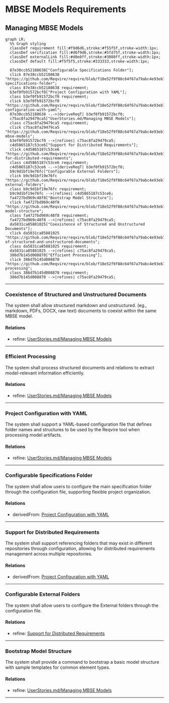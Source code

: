 # MBSE Models Requirements

## Managing MBSE Models
```mermaid
graph LR;
  %% Graph styling
  classDef requirement fill:#f9d6d6,stroke:#f55f5f,stroke-width:1px;
  classDef verification fill:#d6f9d6,stroke:#5fd75f,stroke-width:1px;
  classDef externalLink fill:#d0e0ff,stroke:#3080ff,stroke-width:1px;
  classDef default fill:#f5f5f5,stroke:#333333,stroke-width:1px;

  87e38ccb52188638["Configurable Specifications Folder"];
  click 87e38ccb52188638 "https://github.com/Reqvire/reqvire/blob/f18e52f9f88c64f67a79abc4e93eb74b3ec22615/specifications/ManagingMbseModelsRequirements.md#configurable-specifications-folder";
  class 87e38ccb52188638 requirement;
  b3ef0fb91572bcf0["Project Configuration with YAML"];
  class b3ef0fb91572bcf0 requirement;
  click b3ef0fb91572bcf0 "https://github.com/Reqvire/reqvire/blob/f18e52f9f88c64f67a79abc4e93eb74b3ec22615/specifications/ManagingMbseModelsRequirements.md#project-configuration-with-yaml";
  87e38ccb52188638 -.->|deriveReqT| b3ef0fb91572bcf0;
  c75ac8fa29479ca5["UserStories.md/Managing MBSE Models"];
  class c75ac8fa29479ca5 requirement;
  click c75ac8fa29479ca5 "https://github.com/Reqvire/reqvire/blob/f18e52f9f88c64f67a79abc4e93eb74b3ec22615/specifications/UserStories.md#managing-mbse-models";
  b3ef0fb91572bcf0 -->|refines| c75ac8fa29479ca5;
  c4d5865187c53ce6["Support for Distributed Requirements"];
  click c4d5865187c53ce6 "https://github.com/Reqvire/reqvire/blob/f18e52f9f88c64f67a79abc4e93eb74b3ec22615/specifications/ManagingMbseModelsRequirements.md#support-for-distributed-requirements";
  class c4d5865187c53ce6 requirement;
  c4d5865187c53ce6 -.->|deriveReqT| b3ef0fb91572bcf0;
  b9c9d1bf19e76fc["Configurable External Folders"];
  click b9c9d1bf19e76fc "https://github.com/Reqvire/reqvire/blob/f18e52f9f88c64f67a79abc4e93eb74b3ec22615/specifications/ManagingMbseModelsRequirements.md#configurable-external-folders";
  class b9c9d1bf19e76fc requirement;
  b9c9d1bf19e76fc -->|refines| c4d5865187c53ce6;
  fa4727bd969c48f8["Bootstrap Model Structure"];
  click fa4727bd969c48f8 "https://github.com/Reqvire/reqvire/blob/f18e52f9f88c64f67a79abc4e93eb74b3ec22615/specifications/ManagingMbseModelsRequirements.md#bootstrap-model-structure";
  class fa4727bd969c48f8 requirement;
  fa4727bd969c48f8 -->|refines| c75ac8fa29479ca5;
  da5831ca85881025["Coexistence of Structured and Unstructured Documents"];
  click da5831ca85881025 "https://github.com/Reqvire/reqvire/blob/f18e52f9f88c64f67a79abc4e93eb74b3ec22615/specifications/ManagingMbseModelsRequirements.md#coexistence-of-structured-and-unstructured-documents";
  class da5831ca85881025 requirement;
  da5831ca85881025 -->|refines| c75ac8fa29479ca5;
  386d7b145d008870["Efficient Processing"];
  click 386d7b145d008870 "https://github.com/Reqvire/reqvire/blob/f18e52f9f88c64f67a79abc4e93eb74b3ec22615/specifications/ManagingMbseModelsRequirements.md#efficient-processing";
  class 386d7b145d008870 requirement;
  386d7b145d008870 -->|refines| c75ac8fa29479ca5;
```

---

### Coexistence of Structured and Unstructured Documents
The system shall allow structured markdown and unstructured. (eg., markdown, PDFs, DOCX, raw text) documents to coexist within the same MBSE model.

#### Relations
  * refine: [UserStories.md/Managing MBSE Models](UserStories.md#managing-mbse-models)

---

### Efficient Processing
The system shall process structured documents and relations to extract model-relevant information efficiently.

#### Relations
  * refine: [UserStories.md/Managing MBSE Models](UserStories.md#managing-mbse-models)

---

### Project Configuration with YAML
The system shall support a YAML-based configuration file that defines folder names and structures to be used by the Reqvire tool when processing model artifacts.

#### Relations
  * refine: [UserStories.md/Managing MBSE Models](UserStories.md#managing-mbse-models)

---

### Configurable Specifications Folder

The system shall allow users to configure the main specification folder through the configuration file, supporting flexible project organization.

#### Relations
  * derivedFrom: [Project Configuration with YAML](#project-configuration-with-yaml)

---

### Support for Distributed Requirements
The system shall support referencing folders that may exist in different repositories through configuration, allowing for distributed requirements management across multiple repositories.

#### Relations
  * derivedFrom: [Project Configuration with YAML](#project-configuration-with-yaml)

---

### Configurable External Folders
The system shall allow users to configure the External folders through the configuration file.

#### Relations
  * refine: [Support for Distributed Requirements](#support-for-distributed-requirements)

---

### Bootstrap Model Structure
The system shall provide a command to bootstrap a basic model structure with sample templates for common element types.

#### Relations
  * refine: [UserStories.md/Managing MBSE Models](UserStories.md#managing-mbse-models)

---